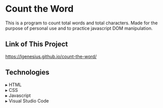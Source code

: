 # Count the Word
This is a program to count total words and total characters. Made for the purpose of personal use and to practice javascript DOM manipulation.

## Link of This Project
https://lgenesius.github.io/count-the-word/

## Technologies
▸ HTML<br>
▸ CSS<br>
▸ Javascript<br>
▸ Visual Studio Code
